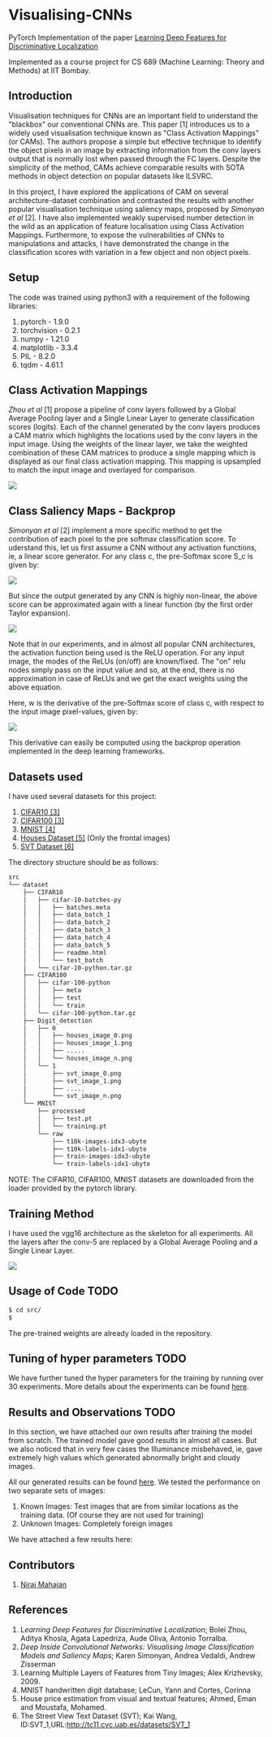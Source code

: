 # Visualising-CNNs

PyTorch Implementation of the paper [Learning Deep Features for Discriminative Localization](https://arxiv.org/abs/1512.04150)

Implemented as a course project for CS 689 (Machine Learning: Theory and Methods) at IIT Bombay.

## Introduction

Visualisation techniques for CNNs are an important field to understand the "blackbox" our conventional CNNs are. This paper [1] introduces us to a widely used visualisation technique known as "Class Activation Mappings" (or CAMs). The authors propose a simple but effective technique to identify the object pixels in an image by extracting information from the conv layers output that is normally lost when passed through the FC layers. Despite the simplicity of the method, CAMs achieve comparable results with SOTA methods in object detection on popular datasets like ILSVRC.

In this project, I have explored the applications of CAM on several architecture-dataset combination and contrasted the results with another popular visualisation technique using saliency maps, proposed by *Simonyan et al* [2]. I have also implemented weakly supervised number detection in the wild as an application of feature localisation using Class Activation Mappings. Furthermore, to expose the vulnerabilities of CNNs to manipulations and attacks, I have demonstrated the change in the classification scores with variation in a few object and non object pixels.

## Setup

The code was trained using python3 with a requirement of the following libraries:

1. pytorch - 1.9.0
2. torchvision  - 0.2.1
3. numpy - 1.21.0
4. matplotlib - 3.3.4
5. PIL - 8.2.0
6. tqdm - 4.61.1

## Class Activation Mappings

*Zhou et al* [1] propose a pipeline of conv layers followed by a Global Average Pooling layer and a Single Linear Layer to generate classification scores (logits). Each of the channel generated by the conv layers produces a CAM matrix which highlights the locations used by the conv layers in the input image. Using the weights of the linear layer, we take the weighted combination of these CAM matrices to produce a single mapping which is displayed as our final class activation mapping. This mapping is upsampled to match the input image and overlayed for comparison.

![](https://github.com/nirajmahajan/Visualising-CNNs/blob/master/images/cam.jpg)

## Class Saliency Maps - Backprop

*Simonyan et al* [2] implement a more specific method to get the contribution of each pixel to the pre softmax classification score. To uderstand this, let us first assume a CNN without any activation functions, ie, a linear score generator. For any class c, the pre-Softmax score S_c is given by:

![](https://github.com/nirajmahajan/Visualising-CNNs/blob/master/images/eqn1.png)

But since the output generated by any CNN is highly non-linear, the above score can be approximated again with a linear function (by the first order Taylor expansion). 

![](https://github.com/nirajmahajan/Visualising-CNNs/blob/master/images/eqn2.png)

Note that in our experiments, and in almost all popular CNN architectures, the activation function being used is the ReLU operation. For any input image, the modes of the ReLUs (on/off) are known/fixed. The "on" relu nodes simply pass on the input value and so, at the end, there is no approximation in case of ReLUs and we get the exact weights using the above equation. 

Here, w is the derivative of the pre-Softmax score of class c, with respect to the input image pixel-values, given by:

![](https://github.com/nirajmahajan/Visualising-CNNs/blob/master/images/eqn3.png)

This derivative can easily be computed using the backprop operation implemented in the deep learning frameworks. 

## Datasets used

I have used several datasets for this project:

1. [CIFAR10 [3]](https://www.cs.toronto.edu/~kriz/cifar.html)
2. [CIFAR100 [3]](https://www.cs.toronto.edu/~kriz/cifar.html)
3. [MNIST [4]](http://yann.lecun.com/exdb/mnist/)
4. [Houses Dataset [5]](https://github.com/emanhamed/Houses-dataset) (Only the frontal images)
5. [SVT Dataset [6]](http://tc11.cvc.uab.es/datasets/SVT_1)

The directory structure should be as follows: 

```bash
src
└── dataset
    ├── CIFAR10
    │   ├── cifar-10-batches-py
    │   │   ├── batches.meta
    │   │   ├── data_batch_1
    │   │   ├── data_batch_2
    │   │   ├── data_batch_3
    │   │   ├── data_batch_4
    │   │   ├── data_batch_5
    │   │   ├── readme.html
    │   │   └── test_batch
    │   └── cifar-10-python.tar.gz
    ├── CIFAR100
    │   ├── cifar-100-python
    │   │   ├── meta
    │   │   ├── test
    │   │   └── train
    │   └── cifar-100-python.tar.gz
    ├── Digit_detection
    │   ├── 0
    │   │   ├── houses_image_0.png
    │   │   ├── houses_image_1.png
    │   │   ├── .....
    │   │   └── houses_image_n.png
    │   └── 1
    │       ├── svt_image_0.png
    │       ├── svt_image_1.png
    │       ├── .....
    │       └── svt_image_n.png
    └── MNIST
        ├── processed
        │   ├── test.pt
        │   └── training.pt
        └── raw
            ├── t10k-images-idx3-ubyte
            ├── t10k-labels-idx1-ubyte
            ├── train-images-idx3-ubyte
            └── train-labels-idx1-ubyte

```

NOTE: The CIFAR10, CIFAR100, MNIST datasets are downloaded from the loader provided by the pytorch library.

## Training Method

I have used the vgg16 architecture as the skeleton for all experiments. All the layers after the conv-5 are replaced by a Global Average Pooling and a Single Linear Layer.

![](https://github.com/nirajmahajan/Visualising-CNNs/blob/master/images/mod_vgg16.png)

## Usage of Code TODO

```bash
$ cd src/
$ 
```

The pre-trained weights are already loaded in the repository.

## Tuning of hyper parameters TODO

We have further tuned the hyper parameters for the training by running over 30 experiments. More details about the experiments can be found [here](https://github.com/nirajmahajan/Low-Light-Enhancement-Using-Deep-Retinex-Decomposition/tree/master/experiments).

## Results and Observations TODO 

In this section, we have attached our own results after training the model from scratch. The trained model gave good results in almost all cases. But we also noticed that in very few cases the Illuminance misbehaved, ie, gave extremely high values which generated abnormally bright and cloudy images.

All our generated results can be found [here](https://github.com/nirajmahajan/Low-Light-Enhancement-Using-Deep-Retinex-Decomposition/tree/master/results). We tested the performance on two separate sets of images:

1. Known Images: Test images that are from similar locations as the training data. (Of course they are not used for training)
2. Unknown Images: Completely foreign images

We have attached a few results here:

## Contributors

1. [Niraj Mahajan](https://www.cse.iitb.ac.in/~nirajm)

## References

1. L*earning Deep Features for Discriminative Localization*; 
   Bolei Zhou, Aditya Khosla, Agata Lapedriza, Aude Oliva, Antonio Torralba.
2. *Deep Inside Convolutional Networks: Visualising Image Classification Models and Saliency Maps*; 
   Karen Simonyan, Andrea Vedaldi, Andrew Zisserman
3. Learning Multiple Layers of Features from Tiny Images;
   Alex Krizhevsky, 2009.
4. MNIST handwritten digit database;
   LeCun, Yann and Cortes, Corinna
5. House price estimation from visual and textual features;
   Ahmed, Eman and Moustafa, Mohamed.
6. The Street View Text Dataset (SVT);
   Kai Wang, ID:SVT_1,URL:http://tc11.cvc.uab.es/datasets/SVT_1
